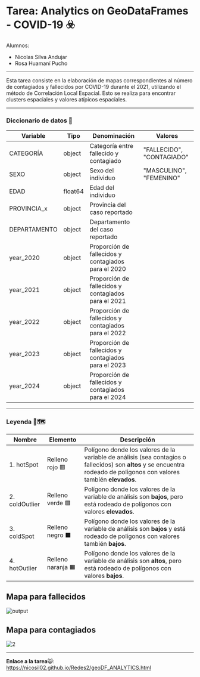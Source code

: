 # Tarea: Analytics on GeoDataFrames - COVID-19 ☣️

Alumnos:
* Nicolas Silva Andujar
* Rosa Huamaní Pucho

---------------------------------------------------------------------------

Esta tarea consiste en la elaboración de mapas correspondientes al número de contagiados y fallecidos por COVID-19 durante el 2021, utilizando el método de Correlación Local Espacial. Esto se realiza para encontrar clusters espaciales y valores atípicos espaciales.

---------------------------------------

### **Diccionario de datos** 📍

| **Variable**     | **Tipo**     | **Denominación**                            | **Valores**                               |
|--------------|----------|-----------------------------------------|---------------------------------------|
|   CATEGORÍA   | object | Categoría entre fallecido y contagiado                |            "FALLECIDO", "CONTAGIADO"                           |
|   SEXO   | object | Sexo del individuo                |              "MASCULINO", "FEMENINO"                         |
|   EDAD   | float64 | Edad del individuo                 |                                       |
|    PROVINCIA_x   | object | Provincia del caso reportado                                |                               |
|   DEPARTAMENTO   | object | Departamento del caso reportado                 |                                       |
|   year_2020   | object | Proporción de fallecidos y contagiados para el 2020                |                                       |
|   year_2021   | object | Proporción de fallecidos y contagiados para el 2021                  |                                       |
|   year_2022   | object | Proporción de fallecidos y contagiados para el 2022                 |                                       |
|   year_2023  | object | Proporción de fallecidos y contagiados para el 2023                  |                                       |
|   year_2024   | object | Proporción de fallecidos y contagiados para el 2024                |                                       |

__________

### **Leyenda** 🧭🗺️

| Nombre        | Elemento         | Descripción                                                                                                                              |
|---------------|------------------|------------------------------------------------------------------------------------------------------------------------------------------|
| 1. hotSpot    | Relleno rojo 🟥   | Polígono donde los valores de la variable de análisis (sea contagios o fallecidos) son **altos** y se encuentra rodeado de polígonos con valores también **elevados**. |
| 2. coldOutlier| Relleno verde 🟩 | Polígono donde los valores de la variable de análisis son **bajos**, pero está rodeado de polígonos con valores **elevados**.                    |
| 3. coldSpot   | Relleno negro ⬛ | Polígono donde los valores de la variable de análisis son **bajos** y está rodeado de polígonos con valores también **bajos**.                   |
| 4. hotOutlier | Relleno naranja 🟧 | Polígono donde los valores de la variable de análisis son **altos**, pero está rodeado de polígonos con valores **bajos**.                       |

Mapa para fallecidos 
---
![output](https://github.com/user-attachments/assets/2469a998-192f-47d7-ae1a-b1ceaa4ed093)

Mapa para contagiados
---
![2](https://github.com/user-attachments/assets/3966ab2e-e7d9-48e7-a74e-140489351120)

___

**Enlace a la tarea**😺: https://nicosil02.github.io/Redes2/geoDF_ANALYTICS.html



